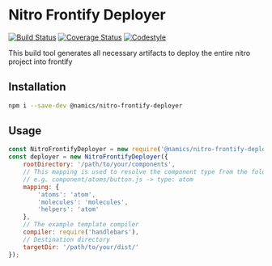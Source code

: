 # Nitro Frontify Deployer

[![Build Status](https://travis-ci.org/namics/nitro-frontify-deployer.svg?branch=master)](https://travis-ci.org/namics/nitro-frontify-deployer)
[![Coverage Status](https://coveralls.io/repos/github/namics/nitro-frontify-deployer/badge.svg?branch=master)](https://coveralls.io/github/namics/nitro-frontify-deployer?branch=master)
[![Codestyle](https://img.shields.io/badge/codestyle-namics-green.svg)](https://github.com/namics/eslint-config-namics)

This build tool generates all necessary artifacts to deploy the entire nitro project into frontify

## Installation

```bash
npm i --save-dev @namics/nitro-frontify-deployer
```

## Usage

```js
const NitroFrontifyDeployer = new require('@namics/nitro-frontify-deployer');
const deployer = new NitroFrontifyDeployer({
    rootDirectory: '/path/to/your/components',
    // This mapping is used to resolve the component type from the folder name
    // e.g. component/atoms/button.js -> type: atom
    mapping: {
        'atoms': 'atom',
        'molecules': 'molecules',
        'helpers': 'atom'
    },
    // The example template compiler
    compiler: require('handlebars'),
    // Destination directory
    targetDir: '/path/to/your/dist/'
});
```
